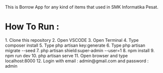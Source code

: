 This is Borrow App for any kind of items that used in SMK Informatika Pesat.

<h1>How To Run :</h1>
1. Clone this repository
2. Open VSCODE
3. Open Terminal
4. Type composer install
5. Type php artisan key:generate
6. Type php artisan migrate --seed
7. php artisan shield:super-admin --user=1
8. npm install
9. npm run dev
10. php artisan serve
11. Open browser and type localhost:8000
12. Login with email : admin@gmail.com and password : admin
